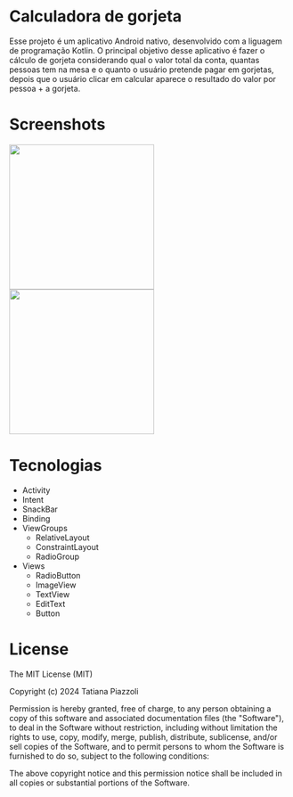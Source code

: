 # Calculadora de gorjeta

Esse projeto é um aplicativo Android nativo, desenvolvido com a liguagem de programação Kotlin. 
O principal objetivo desse aplicativo é fazer o cálculo de gorjeta considerando qual o valor total da conta, quantas pessoas tem na mesa e o quanto o usuário pretende pagar em gorjetas, 
depois que o usuário clicar em calcular aparece o resultado do valor por pessoa + a gorjeta.

# Screenshots

<img src="https://github.com/user-attachments/assets/dce004d7-ca0e-4d6d-88d8-ceddadcfb8a9" width=260>
<img src="https://github.com/user-attachments/assets/183c31a3-df1a-4c93-bac9-a26be0d733ad" width=260>

# Tecnologias

- Activity
- Intent
- SnackBar
- Binding
- ViewGroups
  - RelativeLayout
  - ConstraintLayout
  - RadioGroup
- Views
  - RadioButton
  - ImageView
  - TextView
  - EditText
  - Button
 
# License

The MIT License (MIT)

Copyright (c) 2024 Tatiana Piazzoli

Permission is hereby granted, free of charge, to any person obtaining a copy of
this software and associated documentation files (the "Software"), to deal in
the Software without restriction, including without limitation the rights to
use, copy, modify, merge, publish, distribute, sublicense, and/or sell copies of
the Software, and to permit persons to whom the Software is furnished to do so,
subject to the following conditions:

The above copyright notice and this permission notice shall be included in all
copies or substantial portions of the Software.

